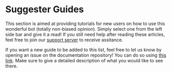 # Suggester Guides
This section is aimed at providing tutorials for new users on how to use this wonderful bot (totally non-biased opinion). Simply select one from the left side bar and give it a read! If you still need help after reading these articles, feel free to join our [support server](https://suggester.js.org/support) to receive assitance.

If you want a new guide to be added to this list, feel free to let us know by opening an issue on the documentation repository! You can do so using [this link](https://github.com/Suggester/Documentation/issues/new). Make sure to give a detailed description of what you would like to see there.